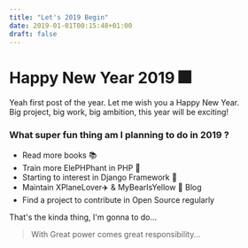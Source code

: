 ```yaml
---
title: "Let's 2019 Begin"
date: 2019-01-01T00:15:48+01:00
draft: false
---
```



<h1 class="title"> Happy New Year 2019 🎆 </h1>

Yeah first post of the year. Let me wish you a Happy New Year.<br/>
Big project, big work, big ambition, this year will be exciting!

<h3 class="title"> What super fun thing am I planning to do in 2019 ?</h3>

<ul class="title">
    <li> Read more books 📚</li>
    <li> Train more ElePHPhant in PHP 🐘</li>
    <li> Starting to interest in Django Framework  🦎 </li>
    <li> Maintain XPlaneLover✈️  & MyBearIsYellow 🐻 Blog </li>
    <li> Find a project to contribute in Open Source regularly</li>   
</ul>   

That's the kinda thing, I'm gonna to do... 

> With Great power comes great responsibility...